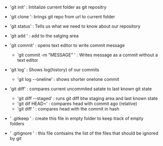 - 'git init' : Intitalize current folder as git repositry
- 'git clone <URL>': brings git repo from url to current folder
- 'git status' : Tells us what we need to know about our repository
- 'git add <FILE>' : add <FILE> to the satging area

- 'git commit' : opens text editor to write commit message
  - 'git commit -m "MESSAGE" ' : Writes message as a commit without a text editor

- 'git log' : Shows log(history) of our commits
  - 'git log --oneline' : shows shorter onelone commit

- 'git diff' : compares current uncommited satate to last known git state
  - 'git diff --staged' : runs git diff btw staging area and last known state
  - 'git dif HEAD~<NUMBER>' : compares head with commit <NUMBER> ago (relative)
  - 'git diff <HASH>' : compares head with the commit in hash

- ' .gitkeep ' : create this file in empty folder to keep track of empty folders
- ' .gitignore ' : this file contsains the list of the files that should be ignored by git
